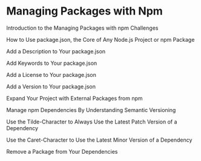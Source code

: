 # Managing Packages with Npm

Introduction to the Managing Packages with npm Challenges

How to Use package.json, the Core of Any Node.js Project or npm Package

Add a Description to Your package.json

Add Keywords to Your package.json

Add a License to Your package.json

Add a Version to Your package.json

Expand Your Project with External Packages from npm

Manage npm Dependencies By Understanding Semantic Versioning

Use the Tilde-Character to Always Use the Latest Patch Version of a Dependency

Use the Caret-Character to Use the Latest Minor Version of a Dependency

Remove a Package from Your Dependencies